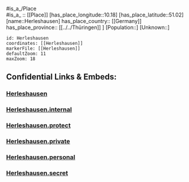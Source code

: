 ﻿---
location: [51.02,10.18] 
mapzoom: [7,12] 
mapmarker: city 
type: City
tags:
- geo/City


SpocWebEntityId: 30901
isDeleted: false
confidential: public

---
#is_a_/Place  
#is_a_ :: [[Place]] 
[has_place_longitude::10.18] 
[has_place_latitude::51.02] 
[name::Herleshausen] 
has_place_country:: [[Germany]]  
has_place_province:: [[../../Thüringen]] ] 
[Population::] 
[Unknown::] 


```leaflet
id: Herleshausen
coordinates: [[Herleshausen]] 
markerFile: [[Herleshausen]] 
defaultZoom: 11 
maxZoom: 18
```


## Confidential Links & Embeds: 

### [Herleshausen](/_public/Earth/Continent/Europe/Europe~Central/Germany/Germany~West/Hessen/counties~Hessen/Werra-Meißner-Kreis/cities~Werra-Meißner/Herleshausen.md) 

### [Herleshausen.internal](/_internal/Earth/Continent/Europe/Europe~Central/Germany/Germany~West/Hessen/counties~Hessen/Werra-Meißner-Kreis/cities~Werra-Meißner/Herleshausen.internal.md) 

### [Herleshausen.protect](/_protect/Earth/Continent/Europe/Europe~Central/Germany/Germany~West/Hessen/counties~Hessen/Werra-Meißner-Kreis/cities~Werra-Meißner/Herleshausen.protect.md) 

### [Herleshausen.private](/_private/Earth/Continent/Europe/Europe~Central/Germany/Germany~West/Hessen/counties~Hessen/Werra-Meißner-Kreis/cities~Werra-Meißner/Herleshausen.private.md) 

### [Herleshausen.personal](/_personal/Earth/Continent/Europe/Europe~Central/Germany/Germany~West/Hessen/counties~Hessen/Werra-Meißner-Kreis/cities~Werra-Meißner/Herleshausen.personal.md) 

### [Herleshausen.secret](/_secret/Earth/Continent/Europe/Europe~Central/Germany/Germany~West/Hessen/counties~Hessen/Werra-Meißner-Kreis/cities~Werra-Meißner/Herleshausen.secret.md) 
